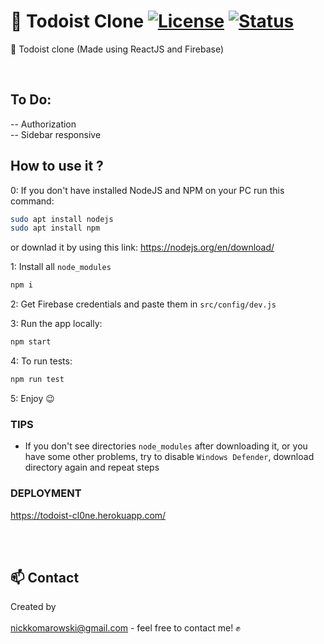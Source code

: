 # 🎯 Todoist Clone [![License](https://img.shields.io/badge/licence-MIT-blue)](https://choosealicense.com/licenses/mit/) [![Status](https://img.shields.io/badge/status-work--in--progress-yellow)](https://github.com/M0ng00se7169/Tetris)

🎯 Todoist clone (Made using ReactJS and Firebase) 

<br/>

## To Do: 
-- Authorization <br/>
-- Sidebar responsive

## How to use it ?
0:  If you don't have installed NodeJS and NPM on your PC run this command:

```bash
sudo apt install nodejs
sudo apt install npm
```
or downlad it by using this link: https://nodejs.org/en/download/ <br/>

1:  Install all `node_modules` <br/>
```bash
npm i
```

2:  Get Firebase credentials and paste them in `src/config/dev.js`

3:  Run the app locally:
```bash
npm start
```

4:  To run tests:
```bash
npm run test
```

5: Enjoy 😉

### TIPS
- If you don't see directories `node_modules` after downloading it, or you have some other problems, try to disable `Windows Defender`, download directory again and repeat steps


### DEPLOYMENT
https://todoist-cl0ne.herokuapp.com/

<br/><br/>

## 📫 Contact 
Created by <br/>
<a href="https://github.com/M0ng00se7169" target="_blank"></a>
<br/> nickkomarowski@gmail.com - feel free to contact me! ✊
